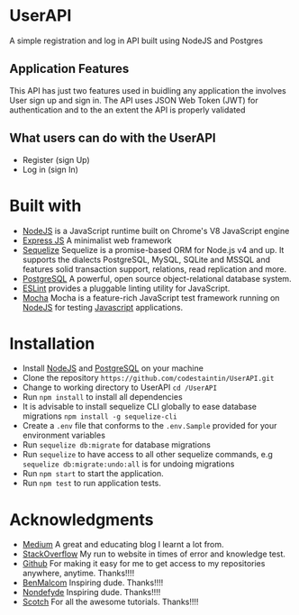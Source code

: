 # UserAPI
A simple registration and log in API built using NodeJS and Postgres

## Application Features
This API has just two features used in buidling any application the involves User sign up and sign in. The API uses JSON Web Token (JWT) for authentication and to the an extent the API is properly validated

## What users can do with the UserAPI
- Register (sign Up)
- Log in (sign In)

# Built with
- [NodeJS](http://nodejs.org/en) is a JavaScript runtime built on Chrome's V8 JavaScript engine
- [Express JS](http://express.com) A minimalist web framework
- [Sequelize](http://docs.sequelizejs.com/) Sequelize is a promise-based ORM for Node.js v4 and up. It supports the dialects PostgreSQL, MySQL, SQLite and MSSQL and features solid transaction support, relations, read replication and more.
- [PostgreSQL](https://www.postgresql.org/) A powerful, open source object-relational database system.
- [ESLint](eslint.org) provides a pluggable linting utility for JavaScript.
- [Mocha](https://mochajs.org/) Mocha is a feature-rich JavaScript test framework running on [NodeJS](nodejs.org/en) for testing [Javascript](javascript.com) applications.

 
 # Installation
 - Install [NodeJS](http://nodejs.org/en) and [PostgreSQL](https://www.postgresql.org/) on your machine
 - Clone the repository `https://github.com/codestaintin/UserAPI.git`
 - Change to working directory to UserAPI `cd /UserAPI`
 - Run `npm install` to install all dependencies
 - It is advisable to install sequelize CLI globally to ease database migrations `npm install -g sequelize-cli`
 - Create a `.env` file that conforms to the `.env.Sample` provided for your environment variables
 - Run `sequelize db:migrate` for database migrations
 - Run `sequelize` to have access to all other sequelize commands, e.g `sequelize db:migrate:undo:all` is for undoing       migrations
 - Run `npm start` to start the application.
 - Run `npm test` to run application tests.

 # Acknowledgments
 - [Medium](medium.com) A great and educating blog I learnt a lot from.
 - [StackOverflow](stackoverflow.com) My run to website in times of error and knowledge test.
 - [Github](github.com) For making it easy for me to get access to my repositories anywhere, anytime. Thanks!!!!
 - [BenMalcom](https://github.com/benmalcom) Inspiring dude. Thanks!!!!
 - [Nondefyde](https://github.com/nondefyde) Inspiring dude. Thanks!!!!
 - [Scotch](scotch.io) For all the awesome tutorials. Thanks!!!!